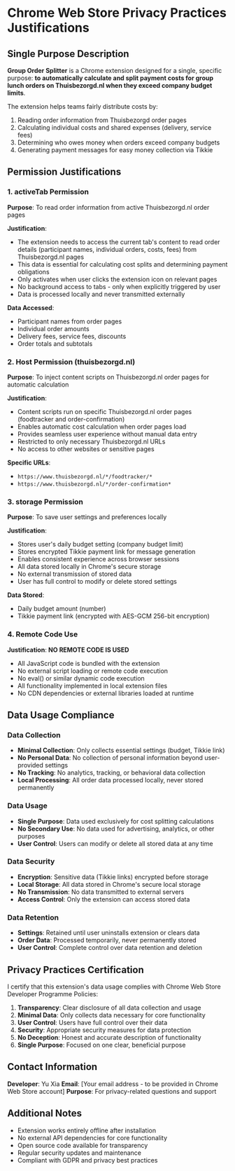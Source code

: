 # Chrome Web Store Privacy Practices Justifications

## Single Purpose Description

**Group Order Splitter** is a Chrome extension designed for a single, specific purpose: **to automatically calculate and split payment costs for group lunch orders on Thuisbezorgd.nl when they exceed company budget limits**.

The extension helps teams fairly distribute costs by:
1. Reading order information from Thuisbezorgd order pages
2. Calculating individual costs and shared expenses (delivery, service fees)
3. Determining who owes money when orders exceed company budgets
4. Generating payment messages for easy money collection via Tikkie

## Permission Justifications

### 1. activeTab Permission

**Purpose**: To read order information from active Thuisbezorgd.nl order pages

**Justification**: 
- The extension needs to access the current tab's content to read order details (participant names, individual orders, costs, fees) from Thuisbezorgd.nl pages
- This data is essential for calculating cost splits and determining payment obligations
- Only activates when user clicks the extension icon on relevant pages
- No background access to tabs - only when explicitly triggered by user
- Data is processed locally and never transmitted externally

**Data Accessed**:
- Participant names from order pages
- Individual order amounts
- Delivery fees, service fees, discounts
- Order totals and subtotals

### 2. Host Permission (thuisbezorgd.nl)

**Purpose**: To inject content scripts on Thuisbezorgd.nl order pages for automatic calculation

**Justification**:
- Content scripts run on specific Thuisbezorgd.nl order pages (foodtracker and order-confirmation)
- Enables automatic cost calculation when order pages load
- Provides seamless user experience without manual data entry
- Restricted to only necessary Thuisbezorgd.nl URLs
- No access to other websites or sensitive pages

**Specific URLs**:
- `https://www.thuisbezorgd.nl/*/foodtracker/*`
- `https://www.thuisbezorgd.nl/*/order-confirmation*`

### 3. storage Permission

**Purpose**: To save user settings and preferences locally

**Justification**:
- Stores user's daily budget setting (company budget limit)
- Stores encrypted Tikkie payment link for message generation
- Enables consistent experience across browser sessions
- All data stored locally in Chrome's secure storage
- No external transmission of stored data
- User has full control to modify or delete stored settings

**Data Stored**:
- Daily budget amount (number)
- Tikkie payment link (encrypted with AES-GCM 256-bit encryption)

### 4. Remote Code Use

**Justification**: **NO REMOTE CODE IS USED**

- All JavaScript code is bundled with the extension
- No external script loading or remote code execution
- No eval() or similar dynamic code execution
- All functionality implemented in local extension files
- No CDN dependencies or external libraries loaded at runtime

## Data Usage Compliance

### Data Collection
- **Minimal Collection**: Only collects essential settings (budget, Tikkie link)
- **No Personal Data**: No collection of personal information beyond user-provided settings
- **No Tracking**: No analytics, tracking, or behavioral data collection
- **Local Processing**: All order data processed locally, never stored permanently

### Data Usage
- **Single Purpose**: Data used exclusively for cost splitting calculations
- **No Secondary Use**: No data used for advertising, analytics, or other purposes
- **User Control**: Users can modify or delete all stored data at any time

### Data Security
- **Encryption**: Sensitive data (Tikkie links) encrypted before storage
- **Local Storage**: All data stored in Chrome's secure local storage
- **No Transmission**: No data transmitted to external servers
- **Access Control**: Only the extension can access stored data

### Data Retention
- **Settings**: Retained until user uninstalls extension or clears data
- **Order Data**: Processed temporarily, never permanently stored
- **User Control**: Complete control over data retention and deletion

## Privacy Practices Certification

I certify that this extension's data usage complies with Chrome Web Store Developer Programme Policies:

1. **Transparency**: Clear disclosure of all data collection and usage
2. **Minimal Data**: Only collects data necessary for core functionality
3. **User Control**: Users have full control over their data
4. **Security**: Appropriate security measures for data protection
5. **No Deception**: Honest and accurate description of functionality
6. **Single Purpose**: Focused on one clear, beneficial purpose

## Contact Information

**Developer**: Yu Xia
**Email**: [Your email address - to be provided in Chrome Web Store account]
**Purpose**: For privacy-related questions and support

## Additional Notes

- Extension works entirely offline after installation
- No external API dependencies for core functionality
- Open source code available for transparency
- Regular security updates and maintenance
- Compliant with GDPR and privacy best practices
